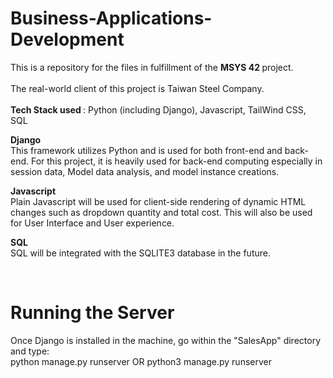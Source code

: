 # Business-Applications-Development
This is a repository for the files in fulfillment of the <b> MSYS 42 </b> project.<br><br>
The real-world client of this project is Taiwan Steel Company. <br><br>
<b> Tech Stack used </b>: Python (including Django), Javascript, TailWind CSS, SQL <br>

<b> Django </b> <br>
This framework utilizes Python and is used for both front-end and back-end. For this project, it is heavily used for back-end computing especially in session data, Model data analysis, and model instance creations. <br>

<b> Javascript </b> <br>
Plain Javascript will be used for client-side rendering of dynamic HTML changes such as dropdown quantity and total cost. This will also be used for User Interface and User experience. <br>

<b> SQL </b> <br>
SQL will be integrated with the SQLITE3 database in the future.

<br>
<h1> Running the Server </h1>
Once Django is installed in the machine, go within the "SalesApp" directory and type: <br>
python manage.py runserver OR python3 manage.py runserver
